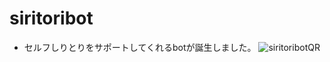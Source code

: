 # siritoribot
- セルフしりとりをサポートしてくれるbotが誕生しました。
![siritoribotQR](https://user-images.githubusercontent.com/65205373/108872358-70a6e300-763d-11eb-8812-e15dd90c997b.png)
